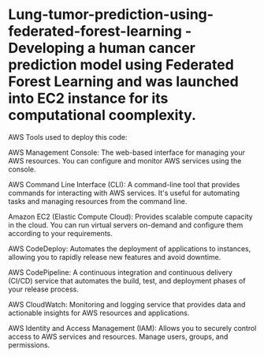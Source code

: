 # Lung-tumor-prediction-using-federated-forest-learning - Developing a human cancer prediction model using Federated Forest Learning and was launched into EC2 instance for its computational coomplexity.

AWS Tools used to deploy this code:

AWS Management Console:
The web-based interface for managing your AWS resources. You can configure and monitor AWS services using the console.

AWS Command Line Interface (CLI):
A command-line tool that provides commands for interacting with AWS services. It's useful for automating tasks and managing resources from the command line.

Amazon EC2 (Elastic Compute Cloud):
Provides scalable compute capacity in the cloud. You can run virtual servers on-demand and configure them according to your requirements.

AWS CodeDeploy:
Automates the deployment of applications to instances, allowing you to rapidly release new features and avoid downtime.

AWS CodePipeline:
A continuous integration and continuous delivery (CI/CD) service that automates the build, test, and deployment phases of your release process.

AWS CloudWatch:
Monitoring and logging service that provides data and actionable insights for AWS resources and applications.

AWS Identity and Access Management (IAM):
Allows you to securely control access to AWS services and resources. Manage users, groups, and permissions.
